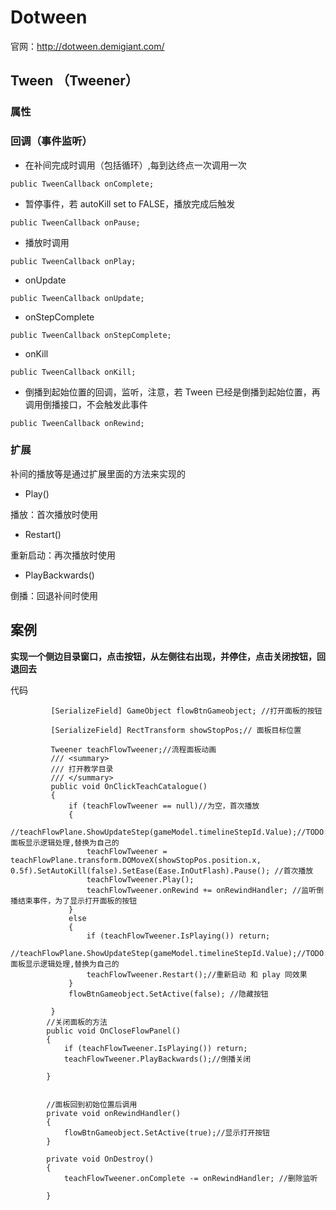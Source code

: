 
# Dotween

官网：http://dotween.demigiant.com/

## Tween （Tweener）

### 属性


### 回调（事件监听）

- 在补间完成时调用（包括循环）,每到达终点一次调用一次
```
public TweenCallback onComplete;
```

- 暂停事件，若  autoKill set to FALSE，播放完成后触发
```
public TweenCallback onPause;
```

- 播放时调用
```
public TweenCallback onPlay;
```

- onUpdate
```
public TweenCallback onUpdate;
```

- onStepComplete
```
public TweenCallback onStepComplete;
```


- onKill

```
public TweenCallback onKill;
```


- 倒播到起始位置的回调，监听，注意，若 Tween 已经是倒播到起始位置，再调用倒播接口，不会触发此事件
```
public TweenCallback onRewind;
```


### 扩展

补间的播放等是通过扩展里面的方法来实现的

- Play()

播放：首次播放时使用

- Restart()

重新启动：再次播放时使用

- PlayBackwards()

倒播：回退补间时使用


## 案例

**实现一个侧边目录窗口，点击按钮，从左侧往右出现，并停住，点击关闭按钮，回退回去**

代码

```
         [SerializeField] GameObject flowBtnGameobject; //打开面板的按钮

         [SerializeField] RectTransform showStopPos;// 面板目标位置
        
         Tweener teachFlowTweener;//流程面板动画
         /// <summary>
         /// 打开教学目录
         /// </summary>
         public void OnClickTeachCatalogue()   
         {
             if (teachFlowTweener == null)//为空，首次播放
             {                                
                 //teachFlowPlane.ShowUpdateStep(gameModel.timelineStepId.Value);//TODO:面板显示逻辑处理,替换为自己的
                 teachFlowTweener = teachFlowPlane.transform.DOMoveX(showStopPos.position.x, 0.5f).SetAutoKill(false).SetEase(Ease.InOutFlash).Pause(); //首次播放
                 teachFlowTweener.Play();
                 teachFlowTweener.onRewind += onRewindHandler; //监听倒播结束事件，为了显示打开面板的按钮
             }
             else
             {
                 if (teachFlowTweener.IsPlaying()) return;
                //teachFlowPlane.ShowUpdateStep(gameModel.timelineStepId.Value);//TODO:面板显示逻辑处理,替换为自己的
                 teachFlowTweener.Restart();//重新启动 和 play 同效果
             }
             flowBtnGameobject.SetActive(false); //隐藏按钮
        
         }
        //关闭面板的方法
        public void OnCloseFlowPanel()
        {
            if (teachFlowTweener.IsPlaying()) return;
            teachFlowTweener.PlayBackwards();//倒播关闭

        }
   

        //面板回到初始位置后调用
        private void onRewindHandler()
        {
            flowBtnGameobject.SetActive(true);//显示打开按钮
        }

        private void OnDestroy()
        {
            teachFlowTweener.onComplete -= onRewindHandler; //删除监听

        }
```

















